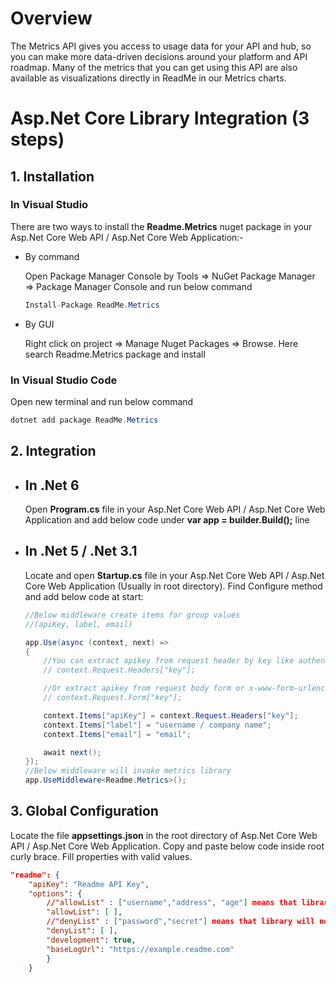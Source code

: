 
# Overview
The Metrics API gives you access to usage data for your API and hub, so you can make more data-driven decisions around your platform and API roadmap. Many of the metrics that you can get using this API are also available as visualizations directly in ReadMe in our Metrics charts.

# Asp.Net Core Library Integration (3 steps)
## 1. Installation

### In Visual Studio
There are two ways to install the **Readme.Metrics** nuget package in your Asp.Net Core Web API / Asp.Net Core Web Application:-

- By command

    Open Package Manager Console by Tools => NuGet Package Manager => Package Manager Console and run below command

    ```c#
    Install-Package ReadMe.Metrics
    ```
- By GUI
    
    Right click on project => Manage Nuget Packages => Browse. Here search Readme.Metrics package and install

### In Visual Studio Code  
Open new terminal and run below command

```c#
dotnet add package ReadMe.Metrics
```

## 2. Integration

- ## In .Net 6
    Open **Program.cs** file in your Asp.Net Core Web API / Asp.Net Core Web Application and add below code under **var app = builder.Build();** line
- ## In .Net 5 / .Net 3.1
    Locate and open **Startup.cs** file in your Asp.Net Core Web API / Asp.Net Core Web Application (Usually in root directory). Find Configure method and add below code at start:

    ```c#
    //Below middleware create items for group values
    //(apiKey, label, email)

    app.Use(async (context, next) =>
    {
        //You can extract apikey from request header by key like authentication, x-api-key as
        // context.Request.Headers["key"];

        //Or extract apikey from request body form or x-www-form-urlencoded by key as
        // context.Request.Form["key"];

        context.Items["apiKey"] = context.Request.Headers["key"];
        context.Items["label"] = "username / company name";
        context.Items["email"] = "email";

        await next();
    });
    //Below middleware will invoke metrics library
    app.UseMiddleware<Readme.Metrics>();
    ```

## 3. Global Configuration
 Locate the file **appsettings.json** in the root directory of Asp.Net Core Web API / Asp.Net Core Web Application. Copy and paste below code inside root curly brace. Fill properties with valid values.

```json 
"readme": {
    "apiKey": "Readme API Key",
    "options": {
        //"allowList" : ["username","address", "age"] means that library will extract values from headers,query strings and body whose key is given in allowList. When allowList is given, denyList will be ignored
        "allowList": [ ],
        //"denyList" : ["password","secret"] means that library will not extract values from headers,query strings and body whose key is given in denyList.
        "denyList": [ ],
        "development": true,
        "baseLogUrl": "https://example.readme.com"
        }
    }
```


